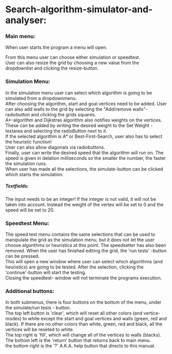 # Search-algorithm-simulator-and-analyser:
### Main menu:
When user starts the program a menu will open.  

From this menu user can choose either simulation or speedtest.  
User can also resize the grid by choosing a new value from the dropdownlist and clicking the resize-button.
### Simulation Menu:
In the simulation menu user can select which algorithm is going to be simulated from a dropdownmenu.  
After choosing the algorithm, start and goal vertices need to be added. User can also add walls to the grid by selecting the "Add/remove walls"-radiobutton and clicking the grids squares.  
A*-algorithm and Dijkstras algorithm also notifies weights on the vertices. These can be added by writing the desired weight to the Set Weight - textarea and selecting the radioButton next to it.  
If the selected algorithm is A* or Best-First-Search, user also has to select the heuristic function!  
User can also allow diagonals via radiobuttons.  
Finally, user can write the desired speed that the algorithm will run on. The speed is given in delation milliseconds so the smaller the number, the faster the simulation runs.  
When user has made all the selections, the simulate-button can be clicked which starts the simulation.
##### Textfields:
The input needs to be an integer! If the integer is not valid, it will not be taken into account. Instead the weight of the vertex will be set to 0 and the speed will be set to 20.
### Speedtest Menu:
The speed test menu contains the same selections that can be used to manipulate the grid as the simulation menu, but it does not let the user choose algorithms or heuristics at this point. The speedsetter has also been removed. When the user has finished editing the grid, the 'run tests' -button can be pressed.  
This will open a new window where user can select which algorithms (and heuristics) are going to be tested. After the selection, clicking the 'continue'-button will start the testing.  
Closing the speedtest- window will not terminate the programs execution.
### Additional buttons:
In both submenus, there is four buttons on the bottom of the menu, under the simulate/run tests - button.  
The top left button is 'clear', which will reset all other colors (and vertice-modes) to white except the start and goal vertices and walls (green, red and black). If there are no other colors than white, green, red and black, all the vertices will be reseted to white.  
The top right is 'fill', which will change all of the vertices to walls (blacks).  
The bottom left is the 'return' button that returns back to main menu.  
the bottom right is the '?' A.K.A. help button that directs to this manual.
